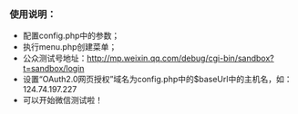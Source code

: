 ### 使用说明：
 * 配置config.php中的参数；
 * 执行menu.php创建菜单；
 * 公众测试号地址：http://mp.weixin.qq.com/debug/cgi-bin/sandbox?t=sandbox/login
 * 设置“OAuth2.0网页授权”域名为config.php中的$baseUrl中的主机名，如：124.74.197.227
 * 可以开始微信测试啦！
